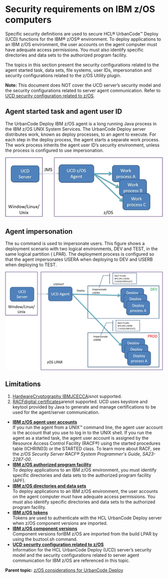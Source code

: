 # Security requirements on IBM z/OS computers

Specific security definitions are used to secure HCL® UrbanCode™ Deploy \(UCD\) functions for the IBM® z/OS® environment. To deploy applications to an IBM z/OS environment, the user accounts on the agent computer must have adequate access permissions. You must also identify specific directories and data sets to the authorized program facility.

The topics in this section present the security configurations related to the agent started task, data sets, file systems, user IDs, impersonation and security configurations related to the z/OS Utility plugin.

**Note:** This document does NOT cover the UCD server’s security model and the security configurations related to server agent communication. Refer to [UCD security configuration related to z/OS](security_zos_UCDrelated.md).

## Agent started task and agent user ID

The UrbanCode Deploy IBM z/OS agent is a long running Java process in the IBM z/OS UNIX System Services. The UrbanCode Deploy server distributes work, known as deploy processes, to an agent to execute. For each step in the deploy process, the agent starts a separate work process. The work process inherits the agent user ID’s security environment, unless the process is configured to use impersonation.

 ![z/OS Server Agent Architecture diagram](../images/zos_architecture.jpg "z/OS Server Agent Architecture") 

## Agent impersonation

The su command is used to impersonate users. This figure shows a deployment scenario with two logical environments, DEV and TEST, in the same logical partition \( LPAR\). The deployment process is configured so that the agent impersonates USERA when deploying to DEV and USERB when deploying to TEST.

 ![z/OS Impersonation diagram](../images/zos_impersonation.jpg "z/OS Impersonation") 

## Limitations

1.  [HardwareCryptography IBMJCECCA](http://www.ibm.com/systems/z/os/zos/tools/java/products/sdk71jcecca.html)isnot supported.
2.  [RACFdigital certificates](https://www.ibm.com/support/knowledgecenter/en/SSLTBW_2.3.0/com.zos.v2r3.icha700/digcert.htm)arenot supported. UCD uses keystore and keytool provided by Java to generate and manage certifications to be used for the agent/server communication.

-   **[IBM z/OS agent user accounts](../../com.udeploy.admin.doc/topics/security_zos_agent.md)**  
If you run the agent from a UNIX™ command line, the agent user account is the account that you use to log in to the UNIX shell. If you run the agent as a started task, the agent user account is assigned by the Resource Access Control Facility \(RACF®\) using the started procedures table \(ICHRIN03\) or the STARTED class. To learn more about RACF, see the *z/OS Security Server RACF® System Programmer's Guide, SA23-2287-00*.
-   **[IBM z/OS authorized program facility](../../com.udeploy.admin.doc/topics/security_zos_apf.md)**  
To deploy applications to an IBM z/OS environment, you must identify specific directories and data sets to the authorized program facility \(APF\).
-   **[IBM z/OS directories and data sets](../../com.udeploy.admin.doc/topics/security_zos_files.md)**  
To deploy applications to an IBM z/OS environment, the user accounts on the agent computer must have adequate access permissions. You must also identify specific directories and data sets to the authorized program facility.
-   **[IBM z/OS tokens](../../com.udeploy.admin.doc/topics/security_zos_tokens.md)**  
Tokens are used to authenticate with the HCL UrbanCode Deploy server when z/OS component versions are imported.
-   **[IBM z/OS component versions](../../com.udeploy.admin.doc/topics/security_zos_versions.md)**  
Component versions forIBM z/OS are imported from the build LPAR by using the buztool.sh command.
-   **[UCD security configuration related to z/OS](../../com.udeploy.admin.doc/topics/security_zos_UCDrelated.md)**  
Information for the HCL UrbanCode Deploy \(UCD\) server’s security model and the security configurations related to server agent communication for IBM z/OS are referenced in this topic.

**Parent topic:** [z/OS considerations for UrbanCode Deploy](../../com.udeploy.doc/topics/zos_ch.md)

